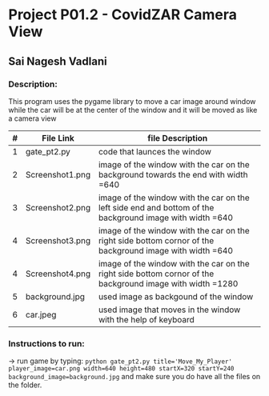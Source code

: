 
# Project P01.2 - CovidZAR Camera View

## Sai Nagesh Vadlani

### Description: 
This program uses the pygame library to move a car image around window while the car will be at the center of the window and it will be moved as like a camera view



|   #   | File Link | file Description |
| :---: | ----------- | ---------------------- |
|   1   |    gate_pt2.py     | code that launces the window|
| 2 |Screenshot1.png |image of the window with the car on the background towards the end with width =640|
| 3 |Screenshot2.png|image of the window with the car on the left side end and bottom of the background image with width =640|
| 4 |Screenshot3.png|image of the window with the car on the right side bottom cornor of the background image with width =640|
| 4 |Screenshot4.png|image of the window with the car on the right side bottom cornor of the background image with width =1280|
|5|background.jpg| used image as backgound of the window|
|6|car.jpeg| used image that moves in the window with the help of keyboard|
 
 ### Instructions to run:
 
 -> run game by typing: `python gate_pt2.py title='Move_My_Player' player_image=car.png width=640 height=480 startX=320 startY=240 background_image=background.jpg` and make sure you do have all the files on the folder.

